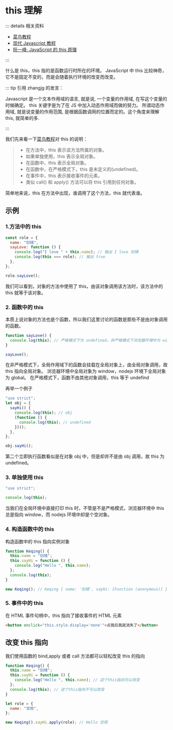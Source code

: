 # this 理解

::: details 相关资料

- [菜鸟教程](https://www.runoob.com/js/js-this.html)
- [现代 Javascript 教程](https://zh.javascript.info/object-methods)
- [阮一峰: JavaScript 的 this 原理](http://www.ruanyifeng.com/blog/2018/06/javascript-this.html)

:::

什么是 this，this 指的是函数运行时所在的环境。
JavaScript 中 this 比较神奇，它不是固定不变的，而是会随着执行环境的改变而改变。

::: tip 引用 zhangjg 的发言：

Javascript 是一个文本作用域的语言, 就是说, 一个变量的作用域, 在写这个变量的时候确定。
this 关键字是为了在 JS 中加入动态作用域而做的努力。 所谓动态作用域, 就是说变量的作用范围, 是根据函数调用的位置而定的。这个角度来理解 this, 就简单的多.

:::

我们先来看一下[菜鸟教程](https://www.runoob.com/js/js-this.html)对 this 的说明：

> - 在方法中，this 表示该方法所属的对象。
> - 如果单独使用，this 表示全局对象。
> - 在函数中，this 表示全局对象。
> - 在函数中，在严格模式下，this 是未定义的(undefined)。
> - 在事件中，this 表示接收事件的元素。
> - 类似 call() 和 apply() 方法可以将 this 引用到任何对象。

简单地来说，this 在方法中出现，谁调用了这个方法，this 就代表谁。

## 示例

### 1.方法中的 this

```js
const role = {
  name: "刻晴",
  sayLove: function () {
    console.log("I love " + this.name); // 输出 I love 刻晴
    console.log(this === role); // 输出 true
  },
};

role.sayLove();
```

我们可以看到，对象的方法中使用了 this，由该对象调用该方法时，该方法中的 this 就等于该对象。

### 2. 函数中的 this

本质上说对象的方法也是个函数，所以我们这里讨论的函数是那些不是由对象调用的函数。

```js
function sayLove() {
  console.log(this); // 严格模式下为 undefined，非严格模式下浏览器环境中为 window，nodejs环境下为 global
}

sayLove();
```

在非严格模式下，全局作用域下的函数会挂载在全局对象上，由全局对象调用，故 this 指向全局对象。
浏览器环境中全局对象为 window，nodejs 环境下全局对象为 global。
在严格模式下，函数不由其他对象调用，this 等于 undefind

再举一个例子

```js
"use strict";
let obj = {
  sayHi() {
    console.log(this); // obj
    (function () {
      console.log(this); // undefined
    })();
  },
};

obj.sayHi();
```

第二个立即执行函数看似是在对象 obj 中，但是却并不是由 obj 调用，故 this 为 undefined。

### 3. 单独使用 this

```js
"use strict";

console.log(this);
```

当我们在全局环境中直接打印 this 时，不管是不是严格模式，浏览器环境中 this 总是指向 window，而 nodejs 环境中却是个空对象。

### 4. 构造函数中的 this

构造函数中的 this 指向实例对象

```js
function Keqing() {
  this.name = "刻晴";
  this.sayHi = function () {
    console.log("Hello ", this.name);
  };
  console.log(this);
}

new Keqing(); // Keqing { name: '刻晴', sayHi: [Function (anonymous)] }
```

### 5. 事件中的 this

在 HTML 事件句柄中，this 指向了接收事件的 HTML 元素

```html
<button onclick="this.style.display='none'">点我后我就消失了</button>
```

## 改变 this 指向

我们使用函数的 bind,apply 或者 call 方法都可以轻松改变 this 的指向

```js
function Keqing() {
  this.name = "刻晴";
  this.sayHi = function () {
    console.log("Hello ", this.name); // 这个this指向可以改变
  };
  console.log(this); // 这个this指向不可以改变
}

let role = {
  name: "甘雨",
};

new Keqing().sayHi.apply(role); // Hello 甘雨
```

<Vssue />
